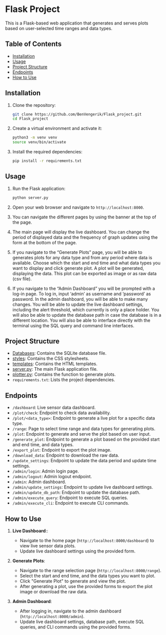 # Flask Project

This is a Flask-based web application that generates and serves plots based on user-selected time ranges and data types.

## Table of Contents

- [Installation](#installation)
- [Usage](#usage)
- [Project Structure](#project-structure)
- [Endpoints](#endpoints)
- [How to Use](#how-to-use)

## Installation

1. Clone the repository:
    ```sh
    git clone https://github.com/BenVengerik/Flask_project.git
    cd Flask_project
    ```

2. Create a virtual environment and activate it:
    ```sh
    python3 -m venv venv
    source venv/bin/activate
    ```

3. Install the required dependencies:
    ```sh
    pip install -r requirements.txt
    ```

## Usage

1. Run the Flask application:
    ```sh
    python server.py
    ```

2. Open your web browser and navigate to `http://localhost:8000`.

3.	You can navigate the different pages by using the banner at the top of the page.

4.	The main page will display the live dashboard. You can change the period of displayed data and the frequency of graph updates using the form at the bottom of the page.

5.	If you navigate to the “Generate Plots” page, you will be able to generates plots for any data type and from any period where data is available. Choose which the start and end time and what data types you want to display and click generate plot. A plot will be generated, displaying the data. This plot can be exported as image or as raw data (csv file).

6.	If you navigate to the “Admin Dashboard” you will be prompted with a log-in page. To log in, input ‘admin’ as username and ‘password’ as password. In the admin dashboard, you will be able to make many changes. You will be able to update the live dashboard settings, including the alert threshold, which currently is only a place holder. You will also be able to update the database path in case the database is in a different location. You will also be able to interface directly with the terminal using the SQL query and command line interfaces.

## Project Structure

- [Databases](https://github.com/BenVengerik/Flask_project/tree/main/Databases): Contains the SQLite database file.
- [styles](https://github.com/BenVengerik/Flask_project/tree/main/static/styles): Contains the CSS stylesheets.
- [templates](https://github.com/BenVengerik/Flask_project/tree/main/templates): Contains the HTML templates.
- [server.py](https://github.com/BenVengerik/Flask_project/blob/main/server.py): The main Flask application file.
- [plotter.py](https://github.com/BenVengerik/Flask_project/blob/main/plotter.py): Contains the function to generate plots.
- `requirements.txt`: Lists the project dependencies.

## Endpoints

- `/dashboard`: Live sensor data dashboard.
- `/plot/check`: Endpoint to check data availability.
- `/plot/<data_type>`: Endpoint to generate a live plot for a specific data type.
- `/range`: Page to select time range and data types for generating plots.
- `/plot`: Endpoint to generate and serve the plot based on user input.
- `/generate_plot`: Endpoint to generate a plot based on the provided start and end time, and data types.
- `/export_plot`: Endpoint to export the plot image.
- `/download_data`: Endpoint to download the raw data.
- `/update_settings`: Endpoint to update the data period and update time settings.
- `/admin/login`: Admin login page.
- `/admin/logout`: Admin logout endpoint.
- `/admin`: Admin dashboard.
- `/admin/update_settings`: Endpoint to update live dashboard settings.
- `/admin/update_db_path`: Endpoint to update the database path.
- `/admin/execute_query`: Endpoint to execute SQL queries.
- `/admin/execute_cli`: Endpoint to execute CLI commands.

## How to Use

1. **Live Dashboard**::
    - Navigate to the home page (`http://localhost:8000/dashboard`) to view live sensor data plots.
    - Update live dashboard settings using the provided form.

2. **Generate Plots**:
    - Navigate to the range selection page (`http://localhost:8000/range`).
    - Select the start and end time, and the data types you want to plot.
    - Click "Generate Plot" to generate and view the plot.
    - After generating a plot, use the provided forms to export the plot image or download the raw data.

4. **Admin Dashboard**:
    - After logging in, navigate to the admin dashboard (`http://localhost:8000/admin`).
    - Update live dashboard settings, database path, execute SQL queries, and CLI commands using the provided forms.
